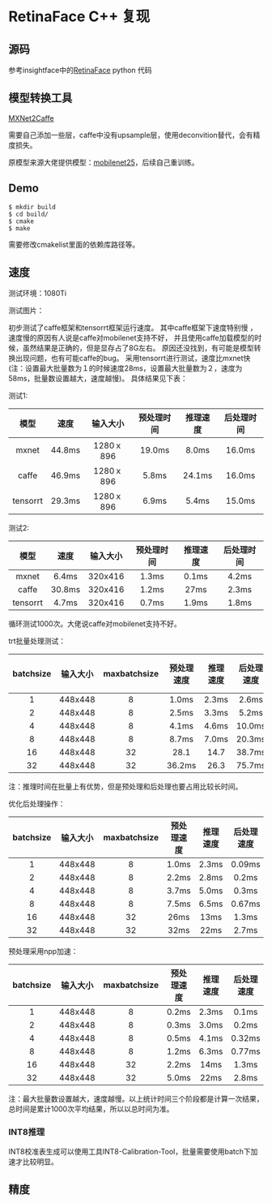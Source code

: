 # RetinaFace C++ 复现

## 源码
参考insightface中的[RetinaFace](https://github.com/deepinsight/insightface/tree/master/RetinaFace) python 代码

## 模型转换工具
[MXNet2Caffe](https://github.com/cypw/MXNet2Caffe)

需要自己添加一些层，caffe中没有upsample层，使用deconvition替代，会有精度损失。

原模型来源大佬提供模型：[mobilenet25](https://pan.baidu.com/s/1P1ypO7VYUbNAezdvLm2m9w#list/path=%2F)，后续自己重训练。

## Demo
```
$ mkdir build
$ cd build/
$ cmake
$ make
```
需要修改cmakelist里面的依赖库路径等。

## 速度

测试环境：1080Ti

测试图片：

初步测试了caffe框架和tensorrt框架运行速度。
其中caffe框架下速度特别慢
，速度慢的原因有人说是caffe对mobilenet支持不好，
并且使用caffe加载模型的时候，虽然结果是正确的，但是显存占了8G左右。
原因还没找到，有可能是模型转换出现问题，也有可能caffe的bug。
采用tensorrt进行测试，速度比mxnet快
(注：设置最大批量数为１的时候速度28ms，设置最大批量数为２，速度为58ms，批量数设置越大，速度越慢)。
具体结果见下表：

测试1:

|   模型   |  速度  | 输入大小  | 预处理时间 | 推理速度 | 后处理时间 |
| :------: | :----: | :-------: | :--------: | :------: | :--------: |
|  mxnet   | 44.8ms | 1280ｘ896 |   19.0ms   |  8.0ms   |   16.0ms   |
|  caffe   | 46.9ms | 1280ｘ896 |   5.8ms    |  24.1ms  |   16.0ms   |
| tensorrt | 29.3ms | 1280ｘ896 |   6.9ms    |  5.4ms   |   15.0ms   |

测试2:

|   模型   |  速度  | 输入大小 | 预处理时间 | 推理速度 | 后处理时间 |
| :------: | :----: | :------: | :--------: | :------: | :--------: |
|  mxnet   | 6.4ms  | 320x416  |   1.3ms    |  0.1ms   |   4.2ms    |
|  caffe   | 30.8ms | 320x416  |   1.2ms    |   27ms   |   2.3ms    |
| tensorrt | 4.7ms  | 320x416  |   0.7ms    |  1.9ms   |   1.8ms    |

循环测试1000次。大佬说caffe对mobilenet支持不好。

trt批量处理测试：

| batchsize | 输入大小 | maxbatchsize | 预处理速度 | 推理速度 | 后处理速度 | 总时间  | GPU利用率 |
| :-------: | :------: | :----------: | :--------: | :------: | :--------: | :-----: | :-------: |
|     1     | 448x448  |      8       |   1.0ms    |  2.3ms   |   2.6ms    |  6.7ms  |    35%    |
|     2     | 448x448  |      8       |   2.5ms    |  3.3ms   |   5.2ms    | 11.8ms  |    33%    |
|     4     | 448x448  |      8       |   4.1ms    |  4.6ms   |   10.0ms   | 21.8ms  |    28%    |
|     8     | 448x448  |      8       |   8.7ms    |  7.0ms   |   20.3ms   | 40.7ms  |    23%    |
|    16     | 448x448  |      32      |    28.1    |   14.7   |   38.7ms   | 92.0ms  |     -     |
|    32     | 448x448  |      32      |   36.2ms   |   26.3   |   75.7ms   | 163.5ms |     -     |

注：推理时间在批量上有优势，但是预处理和后处理也要占用比较长时间。

优化后处理操作：

| batchsize | 输入大小 | maxbatchsize | 预处理速度 | 推理速度 | 后处理速度 | 总时间 | GPU利用率 |
| :-------: | :------: | :----------: | :--------: | :------: | :--------: | :----: | :-------: |
|     1     | 448x448  |      8       |   1.0ms    |  2.3ms   |   0.09ms   | 3.5ms  |    70%    |
|     2     | 448x448  |      8       |   2.2ms    |  2.8ms   |   0.2ms    | 5.3ms  |    60%    |
|     4     | 448x448  |      8       |   3.7ms    |  5.0ms   |   0.3ms    | 8.4ms  |    55%    |
|     8     | 448x448  |      8       |   7.5ms    |  6.5ms   |   0.67ms   | 14.9ms |    50%    |
|    16     | 448x448  |      32      |    26ms    |   13ms   |   1.3ms    |  41ms  |    40%    |
|    32     | 448x448  |      32      |    32ms    |   22ms   |   2.7ms    | 56.6ms |    50%    |

预处理采用npp加速：

| batchsize | 输入大小 | maxbatchsize | 预处理速度 | 推理速度 | 后处理速度 | 总时间 | GPU利用率 |
| :-------: | :------: | :----------: | :--------: | :------: | :--------: | :----: | :-------: |
|     1     | 448x448  |      8       |   0.2ms    |  2.3ms   |   0.1ms    | 2.6ms  |    91%    |
|     2     | 448x448  |      8       |   0.3ms    |  3.0ms   |   0.2ms    | 3.5ms  |    85%    |
|     4     | 448x448  |      8       |   0.5ms    |  4.1ms   |   0.32ms   | 5.0ms  |    82%    |
|     8     | 448x448  |      8       |   1.2ms    |  6.3ms   |   0.77ms   | 8.3ms  |    79%    |
|    16     | 448x448  |      32      |   2.2ms    |   14ms   |   1.3ms    | 16.7ms |    80%    |
|    32     | 448x448  |      32      |   5.0ms    |   22ms   |   2.8ms    | 29.3ms |    77%    |

注：最大批量数设置越大，速度越慢。以上统计时间三个阶段都是计算一次结果，总时间是累计1000次平均结果，所以以总时间为准。


### INT8推理
INT8校准表生成可以使用工具INT8-Calibration-Tool，批量需要使用batch下加速才比较明显。

## 精度

